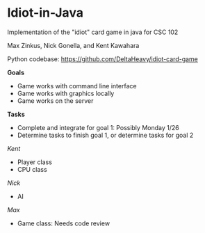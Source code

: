 Idiot-in-Java
=============

Implementation of the "idiot" card game in java for CSC 102

Max Zinkus, Nick Gonella, and Kent Kawahara

Python codebase: https://github.com/DeltaHeavy/idiot-card-game

**Goals**
* Game works with command line interface
* Game works with graphics locally
* Game works on the server

**Tasks**
* Complete and integrate for goal 1: Possibly Monday 1/26
* Determine tasks to finish goal 1, or determine tasks for goal 2

*Kent*
* Player class
* CPU class

*Nick*
* AI

*Max*
* Game class: Needs code review
